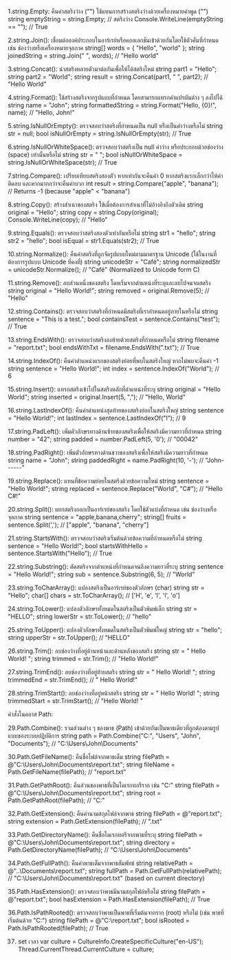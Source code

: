 ﻿1.string.Empty:
คืนค่าสตริงว่าง ("") ใช้แทนการสร้างสตริงว่างด้วยเครื่องหมายคำพูด ("")
string emptyString = string.Empty; // สตริงว่าง
Console.WriteLine(emptyString == ""); // True

2.string.Join():
เชื่อมต่อองค์ประกอบในอาร์เรย์หรือคอลเลกชันเข้าด้วยกันโดยใช้ตัวคั่นที่กำหนด เช่น ช่องว่างหรือเครื่องหมายจุลภาค
string[] words = { "Hello", "world" };
string joinedString = string.Join(" ", words); // "Hello world"

3.string.Concat():
นำสตริงหลายตัวมาต่อกันเพื่อให้ได้สตริงใหม่
string part1 = "Hello";
string part2 = "World";
string result = string.Concat(part1, " ", part2); // "Hello World"

4.string.Format():
ใช้สร้างสตริงจากรูปแบบที่กำหนด โดยสามารถแทรกค่าแปรผันต่าง ๆ ลงไปได้
string name = "John";
string formattedString = string.Format("Hello, {0}!", name); // "Hello, John!"

5.string.IsNullOrEmpty():
ตรวจสอบว่าสตริงที่กำหนดเป็น null หรือเป็นค่าว่างหรือไม่
string str = null;
bool isNullOrEmpty = string.IsNullOrEmpty(str); // True

6.string.IsNullOrWhiteSpace():
ตรวจสอบว่าสตริงเป็น null ค่าว่าง หรือประกอบด้วยช่องว่าง (space) เท่านั้นหรือไม่
string str = "  ";
bool isNullOrWhiteSpace = string.IsNullOrWhiteSpace(str); // True

7.string.Compare():
เปรียบเทียบสตริงสองตัว หากเท่ากันจะคืนค่า 0 หากสตริงแรกเล็กกว่าให้ค่าติดลบ และหากมากกว่าจะคืนค่าบวก
int result = string.Compare("apple", "banana"); // Returns -1 (because "apple" < "banana")

8.string.Copy():
สร้างสำเนาของสตริง ใช้เมื่อต้องการสำเนาที่ไม่อ้างอิงถึงตัวเดิม
string original = "Hello";
string copy = string.Copy(original);
Console.WriteLine(copy); // "Hello"

9.string.Equals():
ตรวจสอบว่าสตริงสองตัวเท่ากันหรือไม่
string str1 = "hello";
string str2 = "hello";
bool isEqual = str1.Equals(str2); // True

10.string.Normalize():
คืนค่าสตริงที่ถูกจัดรูปแบบใหม่ตามมาตรฐาน Unicode (ใช้ในงานที่ต้องการรูปแบบ Unicode ที่คงที่)
string unicodeStr = "Café";
string normalizedStr = unicodeStr.Normalize(); // "Café" (Normalized to Unicode form C)

11.string.Remove():
ลบส่วนหนึ่งของสตริง โดยเริ่มจากตำแหน่งที่ระบุและลบไปจนจบสตริง
string original = "Hello World!";
string removed = original.Remove(5); // "Hello"

12.string.Contains():
ตรวจสอบว่าสตริงที่กำหนดมีสตริงที่เรากำหนดอยู่ภายในหรือไม่
string sentence = "This is a test.";
bool containsTest = sentence.Contains("test"); // True

13.string.EndsWith():
ตรวจสอบว่าสตริงลงท้ายด้วยสตริงที่กำหนดหรือไม่
string filename = "report.txt";
bool endsWithTxt = filename.EndsWith(".txt"); // True

14.string.IndexOf():
คืนค่าตำแหน่งแรกของสตริงย่อยที่พบในสตริงใหญ่ หากไม่พบจะคืนค่า -1
string sentence = "Hello World!";
int index = sentence.IndexOf("World"); // 6

15.string.Insert():
แทรกสตริงเข้าไปในสตริงหลักที่ตำแหน่งที่ระบุ
string original = "Hello World";
string inserted = original.Insert(5, ","); // "Hello, World"

16.string.LastIndexOf():
คืนค่าตำแหน่งสุดท้ายของสตริงย่อยในสตริงใหญ่
string sentence = "Hello World!";
int lastIndex = sentence.LastIndexOf("l"); // 9

17.string.PadLeft():
เพิ่มตัวอักษรทางด้านซ้ายของสตริงเพื่อให้สตริงมีความยาวที่กำหนด
string number = "42";
string padded = number.PadLeft(5, '0'); // "00042"

18.string.PadRight():
เพิ่มตัวอักษรทางด้านขวาของสตริงเพื่อให้สตริงมีความยาวที่กำหนด
string name = "John";
string paddedRight = name.PadRight(10, '-'); // "John------"

19.string.Replace():
แทนที่ข้อความย่อยในสตริงด้วยข้อความใหม่
string sentence = "Hello World!";
string replaced = sentence.Replace("World", "C#"); // "Hello C#!"

20.string.Split():
แยกสตริงออกเป็นอาร์เรย์ของสตริง โดยใช้ตัวแบ่งที่กำหนด เช่น ช่องว่างหรือจุลภาค
string sentence = "apple,banana,cherry";
string[] fruits = sentence.Split(','); // ["apple", "banana", "cherry"]

21.string.StartsWith():
ตรวจสอบว่าสตริงเริ่มต้นด้วยข้อความที่กำหนดหรือไม่
string sentence = "Hello World!";
bool startsWithHello = sentence.StartsWith("Hello"); // True

22.string.Substring():
ตัดสตริงจากตำแหน่งที่กำหนดจนถึงความยาวที่ระบุ
string sentence = "Hello World!";
string sub = sentence.Substring(6, 5); // "World"

23.string.ToCharArray():
แปลงสตริงเป็นอาร์เรย์ของตัวอักษร (char)
string str = "Hello";
char[] chars = str.ToCharArray(); // ['H', 'e', 'l', 'l', 'o']

24.string.ToLower():
แปลงตัวอักษรทั้งหมดในสตริงเป็นตัวพิมพ์เล็ก
string str = "HELLO";
string lowerStr = str.ToLower(); // "hello"

25.string.ToUpper():
แปลงตัวอักษรทั้งหมดในสตริงเป็นตัวพิมพ์ใหญ่
string str = "hello";
string upperStr = str.ToUpper(); // "HELLO"

26.string.Trim():
ลบช่องว่างที่อยู่ด้านหน้าและด้านหลังของสตริง
string str = "  Hello World!  ";
string trimmed = str.Trim(); // "Hello World!"

27.string.TrimEnd():
ลบช่องว่างที่อยู่ท้ายสตริง
string str = "  Hello World!  ";
string trimmedEnd = str.TrimEnd(); // "  Hello World!"

28.string.TrimStart():
ลบช่องว่างที่อยู่หน้าสตริง
string str = "  Hello World!  ";
string trimmedStart = str.TrimStart(); // "Hello World!  "

คำสั่งในคลาส Path:

29.Path.Combine():
รวมส่วนต่าง ๆ ของพาธ (Path) เข้าด้วยกันเป็นพาธเดียวที่ถูกต้องตามรูปแบบของระบบปฏิบัติการ
string path = Path.Combine("C:", "Users", "John", "Documents"); // "C:\Users\John\Documents"

30.Path.GetFileName():
คืนชื่อไฟล์จากพาธเต็ม
string filePath = @"C:\Users\John\Documents\report.txt";
string fileName = Path.GetFileName(filePath); // "report.txt"

31.Path.GetPathRoot():
คืนส่วนของพาธที่เป็นไดเรกทอรีราก เช่น "C:\"
string filePath = @"C:\Users\John\Documents\report.txt";
string root = Path.GetPathRoot(filePath); // "C:\"

32.Path.GetExtension():
คืนค่านามสกุลไฟล์จากพาธ
string filePath = @"report.txt";
string extension = Path.GetExtension(filePath); // ".txt"

33.Path.GetDirectoryName():
คืนชื่อไดเรกทอรีจากพาธที่ระบุ
string filePath = @"C:\Users\John\Documents\report.txt";
string directory = Path.GetDirectoryName(filePath); // "C:\Users\John\Documents"

34.Path.GetFullPath():
คืนค่าพาธเต็มจากพาธสัมพัทธ์
string relativePath = @"..\Documents\report.txt";
string fullPath = Path.GetFullPath(relativePath); // "C:\Users\John\Documents\report.txt" (based on current directory)

35.Path.HasExtension():
ตรวจสอบว่าพาธมีนามสกุลไฟล์หรือไม่
string filePath = @"report.txt";
bool hasExtension = Path.HasExtension(filePath); // True

36.Path.IsPathRooted():
ตรวจสอบว่าพาธเป็นพาธที่เริ่มต้นจากราก (root) หรือไม่ (เช่น พาธที่เริ่มต้นด้วย "C:\")
string filePath = @"C:\report.txt";
bool isRooted = Path.IsPathRooted(filePath); // True

37. set เวลา
var culture = CultureInfo.CreateSpecificCulture("en-US");
Thread.CurrentThread.CurrentCulture = culture;
